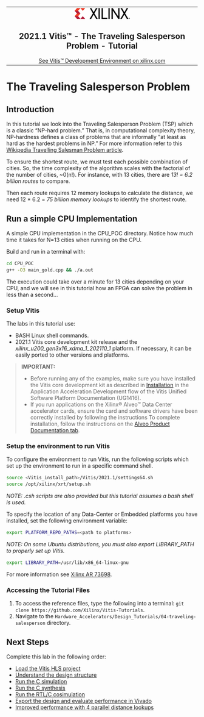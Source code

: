 ﻿<table width=100%>
 <tr width=50%>
    <td align="center"><img src="https://raw.githubusercontent.com/Xilinx/Image-Collateral/main/xilinx-logo.png" width="30%"/><h2>2021.1 Vitis™ - The Traveling Salesperson Problem - Tutorial</h2>
    <a href="https://www.xilinx.com/products/design-tools/vitis.html">See Vitis™ Development Environment on xilinx.com</a>
    </td>
 </tr>
</table>

<!--
/*
 * Copyright 2021 Xilinx, Inc.
 *
 * Licensed under the Apache License, Version 2.0 (the "License");
 * you may not use this file except in compliance with the License.
 * You may obtain a copy of the License at:
 * http://www.apache.org/licenses/LICENSE-2.0
 *
 * Unless required by applicable law or agreed to in writing, software
 * distributed under the License is distributed on an "AS IS" BASIS,
 * WITHOUT WARRANTIES OR CONDITIONS OF ANY KIND, either express or implied.
 * See the License for the specific language governing permissions and
 * limitations under the License.
 */ -->
 
# The Traveling Salesperson Problem

## Introduction

In this tutorial we look into the Traveling Salesperson Problem (TSP) which is a classic “NP-hard problem.” That is, in computational complexity theory, NP-hardness defines a class of problems that are informally "at least as hard as the hardest problems in NP.” For more information refer to this [Wikipedia Travelling Salesman Problem article](https://en.wikipedia.org/wiki/Travelling_salesman_problem).

To ensure the shortest route, we must test each possible combination of cities. So, the time complexity of the algorithm scales with the factorial of the number of cities, ~0(n!). For instance, with 13 cities, there are *13! = 6.2 billion routes* to compare. 

Then each route requires 12 memory lookups to calculate the distance, we need 12 * 6.2 = *75 billion memory lookups* to identify the shortest route.

## Run a simple CPU Implementation
A simple CPU implementation in the CPU_POC directory.
Notice how much time it takes for N=13 cities when running on the CPU. 

Build and run in a terminal with:
```bash
cd CPU_POC
g++ -O3 main_gold.cpp && ./a.out
```
The execution could take over a minute for 13 cities depending on your CPU, and we will see in this tutorial how an FPGA can solve the problem in less than a second...
### Setup Vitis
The labs in this tutorial use:

* BASH Linux shell commands.
* 2021.1 Vitis core development kit release and the *xilinx_u200_gen3x16_xdma_1_202110_1* platform. If necessary, it can be easily ported to other versions and platforms.

>**IMPORTANT:**  
>
> * Before running any of the examples, make sure you have installed the Vitis core development kit as described in [Installation](https://www.xilinx.com/html_docs/xilinx2021_1/vitis_doc/acceleration_installation.html#vhc1571429852245) in the Application Acceleration Development flow of the Vitis Unified Software Platform Documentation (UG1416).
>* If you run applications on the Xilinx® Alveo™ Data Center accelerator cards, ensure the card and software drivers have been correctly installed by following the instructions To complete installation, follow the instructions on the [Alveo Product Documentation tab](https://www.xilinx.com/products/boards-and-kits/alveo.html).

### Setup the environment to run Vitis

To configure the environment to run Vitis, run the following scripts which set up the environment to run in a specific command shell.

```bash
source <Vitis_install_path>/Vitis/2021.1/settings64.sh
source /opt/xilinx/xrt/setup.sh
```

*NOTE: .csh scripts are also provided but this tutorial assumes a bash shell is used.*

To specify the location of any Data-Center or Embedded platforms you have installed, set the following environment variable:

```bash
export PLATFORM_REPO_PATHS=<path to platforms>
```

*NOTE: On some Ubuntu distributions, you must also export LIBRARY_PATH to properly set up Vitis.*

```bash
export LIBRARY_PATH=/usr/lib/x86_64-linux-gnu
```

For more information see [Xilinx AR 73698](https://www.xilinx.com/support/answers/73698.html).

### Accessing the Tutorial Files

1. To access the reference files, type the following into a terminal: `git clone https://github.com/Xilinx/Vitis-Tutorials`.
2. Navigate to the `Hardware_Accelerators/Design_Tutorials/04-traveling-salesperson` directory.

## Next Steps

Complete this lab in the following order:
 
* [Load the Vitis HLS project](./project.md)
* [Understand the design structure](./design.md)
* [Run the C simulation](./csim.md)
* [Run the C synthesis](./csynth.md)
* [Run the RTL/C cosimulation](./cosim.md)
* [Export the design and evaluate performance in Vivado](./export.md)
* [Improved performance with 4 parallel distance lookups](./code_opt.md)
